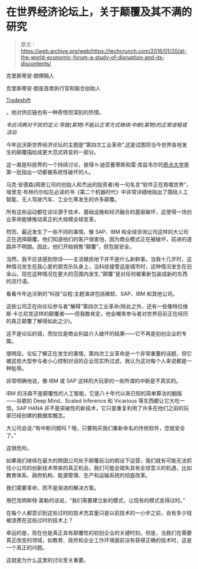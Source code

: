 # 在世界经济论坛上，关于颠覆及其不满的研究 

> 原文：<https://web.archive.org/web/https://techcrunch.com/2016/01/20/at-the-world-economic-forum-a-study-of-disruption-and-its-discontents/>

克里斯蒂安·朗撰稿人

克里斯蒂安·朗是首席执行官和联合创始人

[Tradeshift](https://web.archive.org/web/20221128123332/http://tradeshift.com/)

。他对供应链也有一种奇怪但深刻的热情。

*韦氏词典对干扰的定义:导致(某物)不能以正常方式继续:中断(某物)的正常进程或活动*

今年达沃斯世界经济论坛的主题是“第四次工业革命”,这是试图将当今世界各地发生的颠覆描绘成更大范式转变的一部分。

这一直是科技界的一个持续讨论，彼得·h·迪亚曼蒂斯和雷·库兹韦尔的[奇点大学](https://web.archive.org/web/20221128123332/http://singularityu.org/)是第一批指出一切都被系统性破坏的人。

马克·安德森(网景公司的创始人和杰出的投资者)有一句名言“软件正在吞噬世界”，埃里克·布林约尔松在必读的书《第二个机器时代》中非常详细地指出了围绕人工智能、无人驾驶汽车、工业化等发生的许多颠覆。

所有这些运动都在谈论源于技术、基础设施和经济融合的基层破坏，这使得一场创业革命能够推动真正的大规模全球变革。

然而，最近发生了一些不同的事情。像 SAP、IBM 和全球咨询公司这样的大公司正在选择颠覆。他们知道他们的客户很害怕，因为商业模式正在被破坏，前进的道路并不明朗。因此，他们开始销售“颠覆”，但包装安全。

当然，我不应该感到惊讶——主流殖民地下并不是什么新鲜事。当我十几岁时，这种情况发生在我心爱的朋克乐队身上，当科技接管这座城市时，这种情况发生在旧金山，现在这种情况在更大的范围内发生,“颠覆”是对任何被重新包装成新的东西的流行语。

看看今年达沃斯的“科技”议程:主题演讲包括微软、SAP、IBM 和其他公司。

这些公司正在向论坛参与者“解释”第四次工业革命(除此之外，还有一些像特拉维斯·卡兰尼克这样的颠覆者——但我敢肯定，他会嘲笑参与者对世界目前正在经历的真正颠覆了解得如此之少)。

这不是论坛的错，而仅仅是商业利益介入破坏的结果——它不再是初创企业的专属。

很明显，论坛了解正在发生的事情，第四次工业革命是一个非常重要的话题，但它被这些大型参与者小心控制对话的企业现实所过滤，我认为这对每个人来说都是一种耻辱。

非常明确地说，像 IBM 或 SAP 这样的大玩家的一些所谓的中断是不真实的。

IBM 的沃森不是颠覆性的人工智能，它是八十年代以来已知的简单算法的翻版——谷歌的 Deep Mind、Scaled Inference 和 Vicarious 等东西都让它大吃一惊。SAP HANA 并不是突破性的新技术，它只是重复利用了许多在他们之前的玩家已经创建的数据库概念。

大公司会说:“有中断问题吗？哦，只要购买我们重新命名的传统软件，您就安全了。”

这很危险。

如果我们继续在最大的跨国公司处于颠覆前沿的假设下运营，我们就有可能无法抓住小公司的创新技术带来的真正机会。我们可能会错失具有全球意义的机遇，比如教育体系、政府机构、能源管理、生产和运输系统的彻底改革。

我们需要革命，而不是渐进的解决方案。

用巴克明斯特·富勒的话说，“我们需要建立新的模式，让现有的模式变得过时。”

在每个人都意识到这些过时的技术充其量只是以前技术的一小步之前，会有多少钱被浪费在这些过时的技术上？

幸运的是，现在也是真正具有颠覆性的初创企业的关键时刻。但是，当我们在需要真正改变的领域，如教育、政府和企业工作环境面前没有获得正确的技术时，这是一个真正的问题。

这就是为什么这里的讨论至关重要。